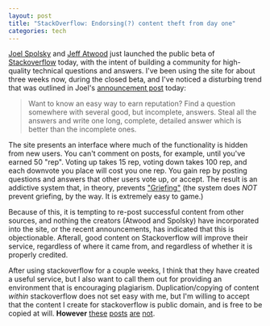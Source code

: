 ```yaml
--- 
layout: post
title: "StackOverflow: Endorsing(?) content theft from day one"
categories: tech
---
```

[Joel Spolsky][8] and [Jeff Atwood][9] just launched the public beta of [Stackoverflow][1] today, with the intent of building a community for high-quality technical questions and answers.  I've been using the site for about three weeks now, during the closed beta, and I've noticed a disturbing trend that was outlined in Joel's [announcement post][2] today:

<blockquote>
Want to know an easy way to earn reputation? Find a question somewhere with several good, but incomplete, answers. Steal all the answers and write one long, complete, detailed answer which is better than the incomplete ones.
</blockquote>

The site presents an interface where much of the functionality is hidden from new users.  You can't comment on posts, for example, until you've earned 50 "rep".  Voting up takes 15 rep, voting down takes 100 rep, and each downvote you place will cost you one rep.  You gain rep by posting questions and answers that other users vote up, or accept.  The result is an addictive system that, in theory, prevents ["Griefing"][3] (the system does *NOT* prevent griefing, by the way.  It is extremely easy to game.)

Because of this, it is tempting to re-post successful content from other sources, and nothing the creators (Atwood and Spolsky) have incorporated into the site, or the recent announcements, has indicated that this is objectionable.  Afterall, good content on Stackoverflow will improve their service, regardless of where it came from, and regardless of whether it is properly credited.

After using stackoverflow for a couple weeks, I think that they have created a useful service, but I also want to call them out for providing an environment that is encouraging plagiarism.  Duplication/copying of content *within* stackoverflow does not set easy with me, but I'm willing to accept that the content I create for stackoverflow is public domain, and is free to be copied at will.  **However** [these][7] [posts][4] [are][5] [not][6].

   [1]: http://www.stackoverflow.com
   [2]: http://www.joelonsoftware.com/items/2008/09/15.html
   [3]: http://en.wikipedia.org/wiki/Griefer
   [4]: http://stackoverflow.com/questions/17512/computer-language-puns-and-jokes#45355
   [5]: http://stackoverflow.com/questions/17512/computer-language-puns-and-jokes#48783
   [6]: http://stackoverflow.com/questions/35809/why-are-vi-and-emacs-popular#36007
   [7]: http://stackoverflow.com/questions/17512/computer-language-puns-and-jokes#47867
   [8]: http://www.joelonsoftware.com
   [9]: http://www.codinghorror.com

